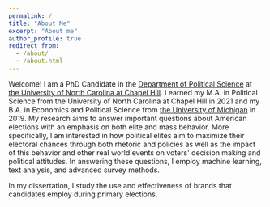 ```yaml
---
permalink: /
title: "About Me"
excerpt: "About me"
author_profile: true
redirect_from: 
  - /about/
  - /about.html
---
```


Welcome! I am a PhD Candidate in the [Department of Political Science](https://politicalscience.unc.edu/) at [the University of North Carolina at Chapel Hill](https://www.unc.edu/). I earned my M.A. in Political Science from the University of North Carolina at Chapel Hill in 2021 and my B.A. in Economics and Political Science from [the University of Michigan](https://www.umich.edu/) in 2019. My research aims to answer important questions about American elections with an emphasis on both elite and mass behavior. More specifically, I am interested in how political elites aim to maximize their electoral chances through both rhetoric and policies as well as the impact of this behavior and other real world events on voters' decision making and political attitudes. In answering these questions, I employ machine learning, text analysis, and advanced survey methods.

In my dissertation, I study the use and effectiveness of brands that candidates employ during primary elections.

